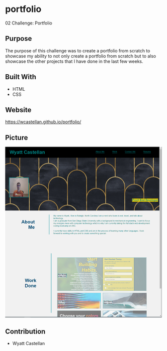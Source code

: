 # portfolio
02 Challenge: Portfolio

## Purpose
The purpose of this challenge was to create a portfolio
from scratch to showcase my ability to not only create a
portfolio from scratch but to also showcase the other projects
that I have done in the last few weeks.

## Built With
* HTML
* CSS

## Website 
https://wcastellan.github.io/portfolio/

## Picture
![Alt text](https://github.com/wcastellan/portfolio/blob/main/assets/images/portfolio.PNG)

## Contribution
* Wyatt Castellan
